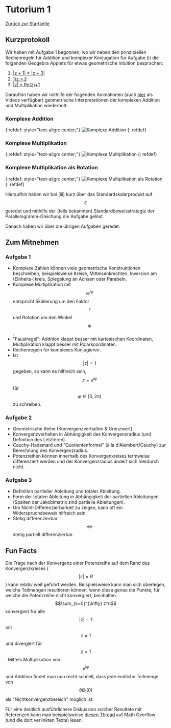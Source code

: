 # Tutorium 1

[Zurück zur Startseite](../README.md)

## Kurzprotokoll

Wir haben mit Aufgabe 1 begonnen, wo wir neben den prinzipiellen Rechenregeln für Addition und komplexer Konjugation für Aufgabe (i) die folgenden Geogebra Applets für etwas geometrische Intuition besprachen:

1. [\|z + 1\| = \|z + 3\|](https://www.geogebra.org/m/byyfpkjy)
2. [1/z = z̅](https://www.geogebra.org/m/tgfk5ddr)
3. [\|z\| = Re(z)+1](https://www.geogebra.org/m/c57fmwd6)

Daraufhin haben wir mithilfe der folgenden Animationen (auch [hier](https://github.com/fdf-uni/ft/assets/tut01) als Videos verfügbar) geometrische Interpretationen der komplexen Addition und Multiplikation wiederholt:
### Komplexe Addition
{:refdef: style="text-align: center;"}
![Komplexe Addition](../assets/tut01/ComplexAddition.gif)
{: refdef}
### Komplexe Multiplikation
{:refdef: style="text-align: center;"}
![Komplexe Multiplikation](../assets/tut01/ComplexMultiplicationIntuition.gif)
{: refdef}
### Komplexe Multiplikation als Rotation
{:refdef: style="text-align: center;"}
![Komplexe Multiplikation als Rotation](../assets/tut01/Rotation.gif)
{: refdef}

Hieraufhin haben wir bei (iii) kurz über das Standardskalarprodukt auf $$\mathbb{C}$$ geredet und mithilfe der (teils bekannten) Standardbeweisstrategie der Parallelogramm-Gleichung die Aufgabe gelöst.

Danach haben wir über die übrigen Aufgaben geredet.

## Zum Mitnehmen

### Aufgabe 1
- Komplexe Zahlen können viele geometrische Konstruktionen beschreiben, beispielsweise Kreise, Mittelsenkrechten, Inversion am (Einheits-)kreis, Spiegelung an Achsen oder Parabeln.
- Komplexe Multiplikation mit $$r e^{i \varphi}$$ entspricht Skalierung um den Faktor $$r$$ und Rotation um den Winkel $$\varphi$$.
- "Faustregel": Addition klappt besser mit kartesischen Koordinaten, Multiplikation klappt besser mit Polarkoordinaten.
- Rechenregeln für komplexes Konjugieren.
- Ist $$\lvert z \rvert = 1$$ gegeben, so kann es hilfreich sein, $$z = e^{i \varphi}$$ für $$\varphi \in [0, 2\pi)$$ zu schreiben.

### Aufgabe 2
- Geometrische Reihe (Konvergenzverhalten & Grenzwert).
- Konvergenzverhalten in Abhängigkeit des Konvergenzradius (und Definition des Letzteren).
- Cauchy-Hadamard und "Quotientenformel" (à la d'Alembert/Cauchy) zur Berechnung des Konvergenzradius.
- Potenzreihen können innerhalb des Konvergenkreises termweise differenziert werden und der Konvergenzradius ändert sich hierdurch nicht.

### Aufgabe 3
- Definition partieller Ableitung und totaler Ableitung.
- Form der totalen Ableitung in Abhängigkeit der partiellen Ableitungen (Spalten der Jakobimatrix sind partielle Ableitungen).
- Um Nicht-Differenzierbarkeit zu zeigen, kann oft ein Widerspruchsbeweis hilfreich sein.
- Stetig differenzierbar $$\iff$$ stetig partiell differenzierbar.

## Fun Facts

Die Frage nach der Konvergenz einer Potenzreihe auf dem Rand des Konvergenzkreises ($$\lvert z \rvert = R$$) kann relativ weit geführt werden.
Beispielsweise kann man sich überlegen, welche Teilmengen resultieren können, wenn diese genau die Punkte, für welche die Potenzreihe nicht konvergiert, beinhalten.
$$\sum_{k=0}^{\infty} z^n$$ konvergiert für alle $$\lvert z \rvert = 1$$ mit $$z \neq 1$$ und divergiert für $$z = 1$$.
Mittels Multiplikation von $$e^{\mathrm{i} \varphi}$$ und Addition findet man nun recht schnell, dass jede endliche Teilmenge von $$\partial B_1(0)$$ als "Nichtkonvergenzbereich" möglich ist.

Für eine deutlich ausführlichere Diskussion solcher Resultate mit Referenzen kann man beispielsweise [diesen Thread](https://mathoverflow.net/questions/49395/behaviour-of-power-series-on-their-circle-of-convergence) auf Math Overflow (und die dort verlinkten Texte) lesen.
